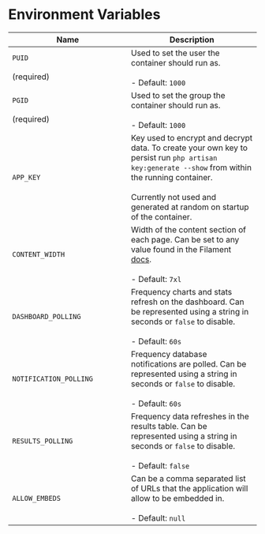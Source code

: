 # Environment Variables

<table><thead><tr><th width="225">Name</th><th>Description</th></tr></thead><tbody><tr><td><code>PUID</code><br><br>(required)</td><td>Used to set the user the container should run as.<br><br>- Default: <code>1000</code></td></tr><tr><td><code>PGID</code><br><br>(required)</td><td>Used to set the group the container should run as.<br><br>- Default: <code>1000</code></td></tr><tr><td><code>APP_KEY</code></td><td>Key used to encrypt and decrypt data. To create your own key to persist run <code>php artisan key:generate --show</code> from within the running container.<br><br>Currently not used and generated at random on startup of the container.</td></tr><tr><td><code>CONTENT_WIDTH</code></td><td>Width of the content section of each page. Can be set to any value found in the Filament <a href="https://filamentphp.com/docs/3.x/panels/configuration#customizing-the-maximum-content-width">docs</a>.<br><br>- Default: <code>7xl</code></td></tr><tr><td><code>DASHBOARD_POLLING</code></td><td>Frequency charts and stats refresh on the dashboard. Can be represented using a string in seconds or <code>false</code> to disable.<br><br>- Default: <code>60s</code></td></tr><tr><td><code>NOTIFICATION_POLLING</code></td><td>Frequency database notifications are polled. Can be represented using a string in seconds or <code>false</code> to disable.<br><br>- Default: <code>60s</code></td></tr><tr><td><code>RESULTS_POLLING</code></td><td>Frequency data refreshes in the results table. Can be represented using a string in seconds or <code>false</code> to disable.<br><br>- Default: <code>false</code></td></tr><tr><td><code>ALLOW_EMBEDS</code></td><td>Can be a comma separated list of URLs that the application will allow to be embedded in.<br><br>- Default: <code>null</code></td></tr></tbody></table>
